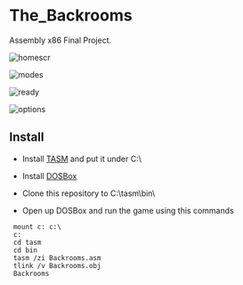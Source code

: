# The_Backrooms
Assembly x86 Final Project.






![homescr](https://github.com/BiliSando/The_Backrooms/assets/121094257/30c35d7c-6e62-45a2-ac7f-f0749987ce6e)

![modes](https://github.com/BiliSando/The_Backrooms/assets/121094257/77028241-3893-4f7b-8fd2-eab7fc89eca6)

![ready](https://github.com/BiliSando/The_Backrooms/assets/121094257/015ea93d-0970-43b8-a76c-707fdc4c692d)

![options](https://github.com/BiliSando/The_Backrooms/assets/121094257/b30ab436-5935-4480-bc7f-dd554dccb2d5)

## Install

- Install [TASM](https://shreyasjejurkar.com/2017/03/27/how-to-install-and-configure-tasm-on-windows-7810/)
and put it under C:\

- Install [DOSBox](https://www.dosbox.com/download.php?main=1)
- Clone this repository to C:\tasm\bin\
- Open up DOSBox and run the game using this commands
```
 mount c: c:\
 c:
 cd tasm
 cd bin 
 tasm /zi Backrooms.asm
 tlink /v Backrooms.obj
 Backrooms
 
 ``` 
